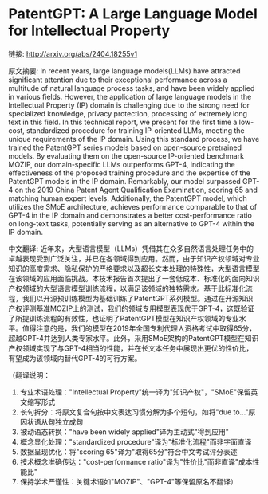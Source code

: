 # PatentGPT: A Large Language Model for Intellectual Property

链接: http://arxiv.org/abs/2404.18255v1

原文摘要:
In recent years, large language models(LLMs) have attracted significant
attention due to their exceptional performance across a multitude of natural
language process tasks, and have been widely applied in various fields.
However, the application of large language models in the Intellectual Property
(IP) domain is challenging due to the strong need for specialized knowledge,
privacy protection, processing of extremely long text in this field. In this
technical report, we present for the first time a low-cost, standardized
procedure for training IP-oriented LLMs, meeting the unique requirements of the
IP domain. Using this standard process, we have trained the PatentGPT series
models based on open-source pretrained models. By evaluating them on the
open-source IP-oriented benchmark MOZIP, our domain-specific LLMs outperforms
GPT-4, indicating the effectiveness of the proposed training procedure and the
expertise of the PatentGPT models in the IP domain. Remarkably, our model
surpassed GPT-4 on the 2019 China Patent Agent Qualification Examination,
scoring 65 and matching human expert levels. Additionally, the PatentGPT model,
which utilizes the SMoE architecture, achieves performance comparable to that
of GPT-4 in the IP domain and demonstrates a better cost-performance ratio on
long-text tasks, potentially serving as an alternative to GPT-4 within the IP
domain.

中文翻译:
近年来，大型语言模型（LLMs）凭借其在众多自然语言处理任务中的卓越表现受到广泛关注，并已在各领域得到应用。然而，由于知识产权领域对专业知识的高度需求、隐私保护的严格要求以及超长文本处理的特殊性，大型语言模型在该领域的应用面临挑战。本技术报告首次提出了一套低成本、标准化的面向知识产权领域的大型语言模型训练流程，以满足该领域的独特需求。基于此标准化流程，我们以开源预训练模型为基础训练了PatentGPT系列模型。通过在开源知识产权评测基准MOZIP上的测试，我们的领域专用模型表现优于GPT-4，这既验证了所提训练流程的有效性，也证明了PatentGPT模型在知识产权领域的专业水平。值得注意的是，我们的模型在2019年全国专利代理人资格考试中取得65分，超越GPT-4并达到人类专家水平。此外，采用SMoE架构的PatentGPT模型在知识产权领域实现了与GPT-4相当的性能，并在长文本任务中展现出更优的性价比，有望成为该领域内替代GPT-4的可行方案。

（翻译说明：
1. 专业术语处理："Intellectual Property"统一译为"知识产权"，"SMoE"保留英文缩写形式
2. 长句拆分：将原文复合句按中文表达习惯分解为多个短句，如将"due to..."原因状语从句独立成句
3. 被动语态转换："have been widely applied"译为主动式"得到应用"
4. 概念显化处理："standardized procedure"译为"标准化流程"而非字面直译
5. 数据呈现优化：将"scoring 65"译为"取得65分"符合中文考试评分表述
6. 技术概念准确传达："cost-performance ratio"译为"性价比"而非直译"成本性能比"
7. 保持学术严谨性：关键术语如"MOZIP"、"GPT-4"等保留原名不翻译）
